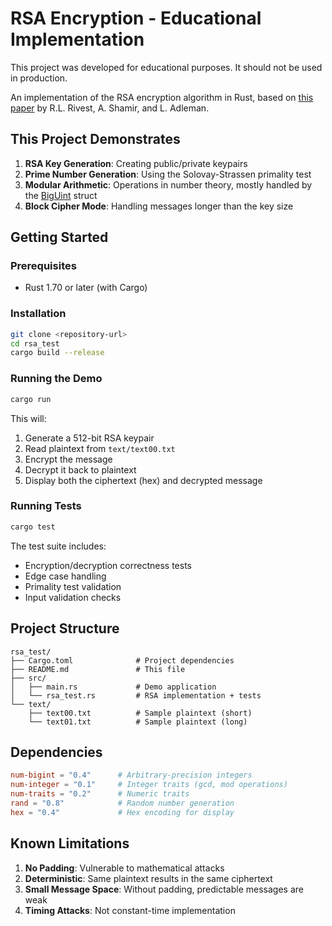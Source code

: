 # RSA Encryption - Educational Implementation

This project was developed for educational purposes. It should not be used in production.

An implementation of the RSA encryption algorithm in Rust, based on [this paper](https://people.csail.mit.edu/rivest/Rsapaper.pdf) by R.L. Rivest, A. Shamir, and L. Adleman.

## This Project Demonstrates

1. **RSA Key Generation**: Creating public/private keypairs
2. **Prime Number Generation**: Using the Solovay-Strassen primality test
3. **Modular Arithmetic**: Operations in number theory, mostly handled by the [BigUint](https://docs.rs/num-bigint/latest/num_bigint/struct.BigUint.html) struct
4. **Block Cipher Mode**: Handling messages longer than the key size

## Getting Started

### Prerequisites

- Rust 1.70 or later (with Cargo)

### Installation

```bash
git clone <repository-url>
cd rsa_test
cargo build --release
```

### Running the Demo

```bash
cargo run
```

This will:
1. Generate a 512-bit RSA keypair
2. Read plaintext from `text/text00.txt`
3. Encrypt the message
4. Decrypt it back to plaintext
5. Display both the ciphertext (hex) and decrypted message

### Running Tests

```bash
cargo test
```

The test suite includes:
- Encryption/decryption correctness tests
- Edge case handling
- Primality test validation
- Input validation checks

## Project Structure

```
rsa_test/
├── Cargo.toml              # Project dependencies
├── README.md               # This file
├── src/
│   ├── main.rs             # Demo application
│   └── rsa_test.rs         # RSA implementation + tests
└── text/
    ├── text00.txt          # Sample plaintext (short)
    └── text01.txt          # Sample plaintext (long)
```

## Dependencies

```toml
num-bigint = "0.4"      # Arbitrary-precision integers
num-integer = "0.1"     # Integer traits (gcd, mod operations)
num-traits = "0.2"      # Numeric traits
rand = "0.8"            # Random number generation
hex = "0.4"             # Hex encoding for display
```

## Known Limitations

1. **No Padding**: Vulnerable to mathematical attacks
2. **Deterministic**: Same plaintext results in the same ciphertext
3. **Small Message Space**: Without padding, predictable messages are weak
4. **Timing Attacks**: Not constant-time implementation
